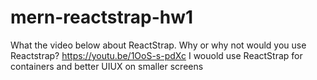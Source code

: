 # mern-reactstrap-hw1

What the video below about ReactStrap. Why or why not would you use Reactstrap?
https://youtu.be/1OoS-s-pdXc
I wouold use ReactStrap for containers and better UIUX on smaller screens

